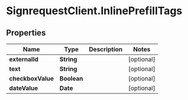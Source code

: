 # SignrequestClient.InlinePrefillTags

## Properties
Name | Type | Description | Notes
------------ | ------------- | ------------- | -------------
**externalId** | **String** |  | [optional] 
**text** | **String** |  | [optional] 
**checkboxValue** | **Boolean** |  | [optional] 
**dateValue** | **Date** |  | [optional] 


